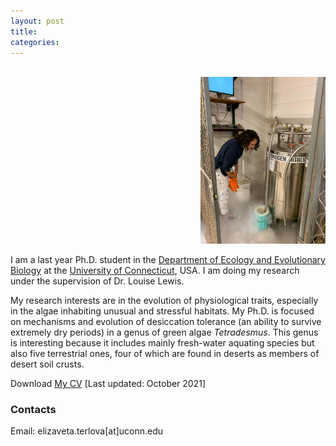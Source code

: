 ```yaml
---
layout: post
title: 
categories:
---
```


<div align="right">
  <br>
  <img src="https://github.com/eterlova/eterlova.github.io/blob/master/images/me_and_liquid_nitrogen.JPG" alt="PicOfMe" width="200"/>
  <br>
</div>


I am a last year Ph.D. student in the [Department of Ecology and Evolutionary Biology](eeb.uconn.edu) at the [University of Connecticut](uconn.edu), USA. I am doing my research under the supervision of Dr. Louise Lewis.

My research interests are in the evolution of physiological traits, especially in the algae inhabiting unusual and stressful habitats. My Ph.D. is focused on mechanisms and evolution of desiccation tolerance (an ability to survive extremely dry periods) in a genus of green algae *Tetradesmus*. This genus is interesting because it includes mainly fresh-water aquating species but also five terrestrial ones, four of which are found in deserts as members of desert soil crusts.

Download <a href="https://eterlova.github.io/CV_October2021.pdf" target="_blank">My CV</a> [Last updated: October 2021]

### Contacts
Email: elizaveta.terlova[at]uconn.edu
